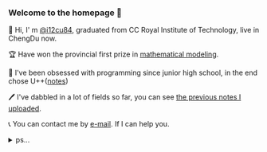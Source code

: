 ### Welcome to the homepage 👋

👋 Hi, I' m [@i12cu84](https://github.com/i12cu84), graduated from CC Royal Institute of Technology, live in ChengDu now.

🏆 Have won the provincial first prize in [mathematical modeling](https://github.com/i12cu84/Mathematical-Modeling-Python).

🎯 I've been obsessed with programming since junior high school, in the end chose U++([notes](https://github.com/i12cu84/Unreal_Engine_Develop_Notes))

🖊️ I've dabbled in a lot of fields so far, you can see [the previous notes I uploaded](https://github.com/i12cu84/I12cu84-Learn-Notes).

📞 You can contact me by [e-mail](i12cu84@foxmail.com). If I can help you.

<details>
<summary>ps...</summary>
<pre><code>

There are a lot of treasure in my library, oh, I hope to help you, if you don't dislike it, please collect it, this is not a small encouragement to me, thank you!

My English is not very good. I'm sorry that most of my notes are in Chinese. If possible, I will try to express some key content in English.

I'm focusing on U++ right now and probably won't delve into anything else, but I can get up to speed quickly and love to learn.

MBTI is an ISFJ, wish I knew you.

[my lib](https://github.com/i12cu84?tab=repositories) And [more](https://github.com/i12cu84/i12cu84) 
</code></pre>
</details>

<!--
**i12cu84/i12cu84** is a ✨ _special_ ✨ repository because its `README.md` (this file) appears on your GitHub profile.

Here are some ideas to get you started:

- 🔭 I’m currently working on ...
- 🌱 I’m currently learning ...
- 👯 I’m looking to collaborate on ...
- 🤔 I’m looking for help with ...
- 💬 Ask me about ...
- 📫 How to reach me: ...
- 😄 Pronouns: ...
- ⚡ Fun fact: ...

-> later homepage

### Welcome to the homepage 👋

👋 Hi, I' m @i12cu84(I want to see you ate for ... :> ). Real name is yuran, from China WenZhou, live in ChengDu now.

📚 Graduated from the Mathematics Department of CC Royal University of Technology in 2022.

🏆 Have won the provincial first prize in mathematical modeling. Energy is limited, so stop here...

🔍️ About me ...

🎯 I've been obsessed with programming since junior high school, in the end chose U++(Unreal Engine and C++)

🖊️ I've dabbled in a lot of fields so far, you can see the previous notes I uploaded, well organized and not maintaining it.

🤗 By now, I've covered a lot of languages (including but not limited to c++,python,matlab,lua,Unity-C#,java,R,u++,html,css,markdwon,latex and more)

🤔 Due to mathematics background, also know some other fields (graphics,networks,systems,shader,data structures and algorithms,numerical analysis and more)

🤫 Can't chew too much. I don't think I'm that good. Learning is a long process.

🤭 Of course ...

🎮 I used to be an unknown professional gamer, it was an unforgettable time for me....

💻 After retirement mainly play Honor of Kings[Country area]. Even though I'm getting worse, but that doesn't stop me from having pleasure.

🤝 I accept all technical support and communication, and don't forget to invite me to play games!

📞 You can contact me by e-mail: i12cu84@foxmail.com. If I can help you.

P.S.-1: There are a lot of treasure in my library, oh, I hope to help you, if you don't dislike it, please collect it, this is not a small encouragement to me, thank you!

P.S.0: My English is not very good. I'm sorry that most of my notes are in Chinese. If possible, I will try to express some key content in English.

P.S.1: I'm focusing on U++ right now and probably won't delve into anything else, but I can get up to speed quickly and love to learn.

P.S.2: MBTI is an ISFJ, wish I knew you.

-->
